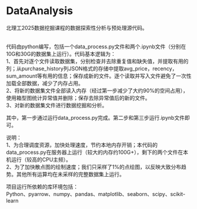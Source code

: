 # DataAnalysis
北理工2025数据挖掘课程的数据探索性分析与预处理源代码。<br><br>

代码由python编写，包括一个data_process.py文件和两个.ipynb文件（分别在10G和30G的数据集上运行）。代码基本逻辑为：<br>
1、首先对逐个文件读取数据集，分别检查并去除重复值和缺失值，并提取有用的列；从purchase_history列JSON格式的存储中提取avg_price，recency，sum_amount等有用的信息；保存成新的文件。逐个读取并写入文件避免了一次性加载全部数据，减少了内存占用。<br>
2、将新的数据集文件全部读入内存（经过第一步减少了大约90%的空间占用），使用箱型图统计异常值并删除；保存去除异常值后的新的文件。<br>
3、对新的数据集文件进行数据挖掘和分析。<br>

其中，第一步通过运行data_process.py完成。第二步和第三步运行.ipynb文件即可。<br>

说明：<br>
1、为合理调度资源，加快处理速度，节约本地内存开销；本代码的data_process.py在服务器上运行（较大的内存约100G+），剩下的两个文件在本机运行（较高的CPU主频）。<br>
2、为了加快散点图的绘制速度；我们只采样了1%的点绘图，以反映大致分布趋势。其他所有运算均在未采样的完整数据集上运行。<br>

项目运行所依赖的库环境包括：<br>
Python、pyarrow、numpy、pandas、matplotlib、seaborn、scipy、scikit-learn
